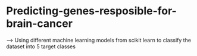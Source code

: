 # Predicting-genes-resposible-for-brain-cancer
--> Using different machine learning models from scikit learn to classify the dataset into 5 target classes 
